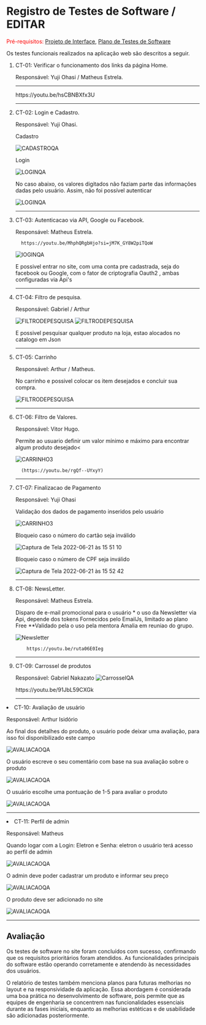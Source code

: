 # Registro de Testes de Software / EDITAR

<span style="color:red">Pré-requisitos: <a href="https://github.com/ICEI-PUC-Minas-PMV-ADS/ads-e1-exemplo-vida-de-estudante/tree/main/documentos/04-Projeto%20de%20Interface.md"> Projeto de Interface</a></span>, <a href="https://github.com/ICEI-PUC-Minas-PMV-ADS/ads-e1-exemplo-vida-de-estudante/tree/main/documentos/08-Plano%20de%20Testes%20de%20Software.md"> Plano de Testes de Software</a>

Os testes funcionais realizados na aplicação web são descritos a seguir.

<ol>
  <li> CT-01: Verificar o funcionamento dos links da página Home.

  Responsável: Yuji Ohasi / Matheus Estrela.
  
  <hr>
  https://youtu.be/hsCBNBXfx3U

  </li>
  <hr>
  
  <li> CT-02: Login e Cadastro.

  Responsável: Yuji Ohasi.
    
  <p>Cadastro</p>
    

![CADASTROQA](../documentos/imgs/CADASTROQA.png)

  <p>Login</p>
    
![LOGINQA](../documentos/imgs/LOGINQA.png)

  <p> No caso abaixo, os valores digitados não faziam parte das informações dadas pelo usuário. Assim, não foi possível autenticar</p>
    
![LOGINQA](../documentos/imgs/LOGINQAINVALIDO.png)

  </li>
  <hr>
  
  <li> CT-03: Autenticacao via API, Google ou Facebook.

Responsável: Matheus Estrela.

      https://youtu.be/MhphQRgbHjo?si=jM7K_GY8W2piTQoW

![lOGINQA](../documentos/imgs/CADASTROQA.png)

<p> E possivel entrar no site, com uma conta pre cadastrada, seja do facebook ou Google, com o fator de criptografia Oauth2 , ambas configuradas via Api's</p>

  </li>

  <hr>
  
  <li> CT-04: Filtro de pesquisa.

Responsável: Gabriel / Arthur


![FILTRODEPESQUISA](../documentos/imgs/PESQUISAQA.png)
![FILTRODEPESQUISA](../documentos/imgs/PESQUISAQA2.png)



<p> E possivel pesquisar qualquer produto na loja, estao alocados no catalogo em Json</p>

  </li>
  <hr>
  
  <li> CT-05: Carrinho
   
  Responsável: Arthur / Matheus. 
   
   <p>No carrinho e possivel colocar os item desejados e concluir sua compra.</p>
    
  ![FILTRODEPESQUISA](../documentos/imgs/CARRINHOQA.png)


  </li>

    
  
  </li>
  <hr>
  
  <li> CT-06: Filtro de Valores.

  Responsável:  Vitor Hugo. 
  
   <p>Permite ao usuario definir um valor mínimo e máximo para encontrar algum produto desejado<</p>
  
 ![CARRINHO3](../documentos/imgs/VALORESQA.png)
  
      (https://youtu.be/rgQf--UYxyY)

  </li>
  <hr>
  
  <li> CT-07: Finalizacao de Pagamento

  Responsável: Yuji Ohasi 
    
  <p> Validação dos dados de pagamento inseridos pelo usuário </p>
  
![CARRINHO3](../documentos/imgs/VALIDACAOQA.png)

  <p> Bloqueio caso o número do cartão seja inválido </p>
  
![Captura de Tela 2022-06-21 às 15 51 10](../documentos/imgs/CARTAOQA.png)  

  <p> Bloqueio caso o número de CPF seja inválido </p>
  
  ![Captura de Tela 2022-06-21 às 15 52 42](../documentos/imgs/CPFQA.png)

  </li>
  <hr>
  
  <li> CT-08: NewsLetter.

  Responsável: Matheus Estrela. 
    
  <p> Disparo de e-mail promocional para o usuário * o uso da Newsletter via Api, depende dos tokens Fornecidos pelo EmailJs, limitado ao plano Free **Validado pela o uso pela mentora Amalia em reuniao do grupo. </p>
  
   ![Newsletter](../documentos/imgs/NewsLetterQA.png)

        https://youtu.be/ruta06E0Ieg

  </li>
  <hr>
  
  <li> CT-09: Carrossel de produtos

  Responsável: Gabriel Nakazato
  ![CarrosselQA](../documentos/imgs/Carrossel.png)

  <p></p>
      https://youtu.be/91JbL59CXGk

  <hr>
  
  </ol>

  <li> CT-10: Avaliação de usuário

  Responsável: Arthur Isidório

  <p> Ao final dos detalhes do produto, o usuário pode deixar uma avaliação, para isso foi disponibilizado este campo </p>
  
  ![AVALIACAOQA](../documentos/imgs/AVALIACAOQA.png)

  <P> O usuário escreve o seu comentário com base na sua avaliação sobre o produto</p>

  ![AVALIACAOQA](../documentos/imgs/COMENTARIOQA.png)

  <p>O usuário escolhe uma pontuação de 1-5 para avaliar o produto</p>

  ![AVALIACAOQA](../documentos/imgs/PONTUACAOQA.png)

  <hr>
  
  </ol>

  <li> CT-11: Perfil de admin

  Responsável: Matheus

  <p>  Quando logar com a Login: Eletron e Senha: eletron o usuário terá acesso ao perfil de admin </p>
  
  ![AVALIACAOQA](../documentos/imgs/PerfilADM.png)

  <P> O admin deve poder cadastrar um produto e informar seu preço</p>

  ![AVALIACAOQA](../documentos/imgs/ADM.png)

  <p>  O produto deve ser adicionado no site </p>

  ![AVALIACAOQA](../documentos/imgs/PRODUTOADM.png)

  <hr>
  
  </ol>
    

## Avaliação

Os testes de software no site foram concluídos com sucesso, confirmando que os requisitos prioritários foram atendidos. As funcionalidades principais do software estão operando corretamente e atendendo às necessidades dos usuários.

O relatório de testes também menciona planos para futuras melhorias no layout e na responsividade da aplicação. Essa abordagem é considerada uma boa prática no desenvolvimento de software, pois permite que as equipes de engenharia se concentrem nas funcionalidades essenciais durante as fases iniciais, enquanto as melhorias estéticas e de usabilidade são adicionadas posteriormente.

